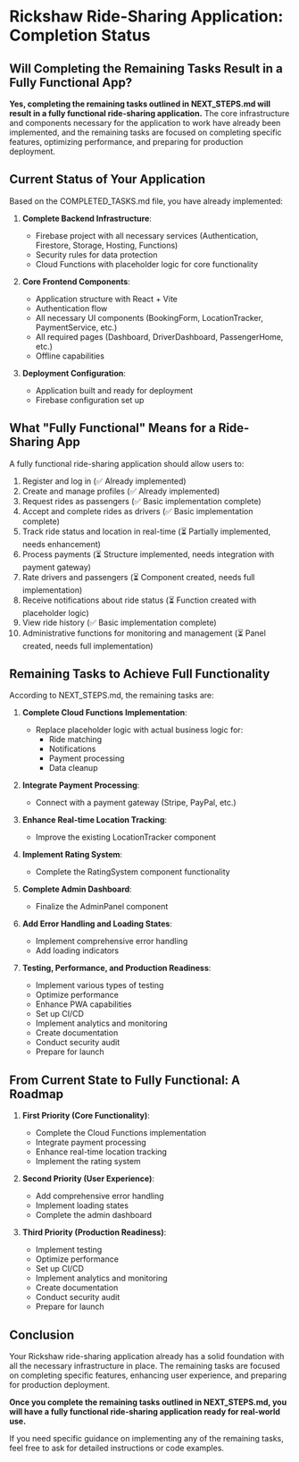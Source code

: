 # Rickshaw Ride-Sharing Application: Completion Status

## Will Completing the Remaining Tasks Result in a Fully Functional App?

**Yes, completing the remaining tasks outlined in NEXT_STEPS.md will result in a fully functional ride-sharing application.** The core infrastructure and components necessary for the application to work have already been implemented, and the remaining tasks are focused on completing specific features, optimizing performance, and preparing for production deployment.

## Current Status of Your Application

Based on the COMPLETED_TASKS.md file, you have already implemented:

1. **Complete Backend Infrastructure**:
   - Firebase project with all necessary services (Authentication, Firestore, Storage, Hosting, Functions)
   - Security rules for data protection
   - Cloud Functions with placeholder logic for core functionality

2. **Core Frontend Components**:
   - Application structure with React + Vite
   - Authentication flow
   - All necessary UI components (BookingForm, LocationTracker, PaymentService, etc.)
   - All required pages (Dashboard, DriverDashboard, PassengerHome, etc.)
   - Offline capabilities

3. **Deployment Configuration**:
   - Application built and ready for deployment
   - Firebase configuration set up

## What "Fully Functional" Means for a Ride-Sharing App

A fully functional ride-sharing application should allow users to:

1. Register and log in (✅ Already implemented)
2. Create and manage profiles (✅ Already implemented)
3. Request rides as passengers (✅ Basic implementation complete)
4. Accept and complete rides as drivers (✅ Basic implementation complete)
5. Track ride status and location in real-time (⏳ Partially implemented, needs enhancement)
6. Process payments (⏳ Structure implemented, needs integration with payment gateway)
7. Rate drivers and passengers (⏳ Component created, needs full implementation)
8. Receive notifications about ride status (⏳ Function created with placeholder logic)
9. View ride history (✅ Basic implementation complete)
10. Administrative functions for monitoring and management (⏳ Panel created, needs full implementation)

## Remaining Tasks to Achieve Full Functionality

According to NEXT_STEPS.md, the remaining tasks are:

1. **Complete Cloud Functions Implementation**:
   - Replace placeholder logic with actual business logic for:
     - Ride matching
     - Notifications
     - Payment processing
     - Data cleanup

2. **Integrate Payment Processing**:
   - Connect with a payment gateway (Stripe, PayPal, etc.)

3. **Enhance Real-time Location Tracking**:
   - Improve the existing LocationTracker component

4. **Implement Rating System**:
   - Complete the RatingSystem component functionality

5. **Complete Admin Dashboard**:
   - Finalize the AdminPanel component

6. **Add Error Handling and Loading States**:
   - Implement comprehensive error handling
   - Add loading indicators

7. **Testing, Performance, and Production Readiness**:
   - Implement various types of testing
   - Optimize performance
   - Enhance PWA capabilities
   - Set up CI/CD
   - Implement analytics and monitoring
   - Create documentation
   - Conduct security audit
   - Prepare for launch

## From Current State to Fully Functional: A Roadmap

1. **First Priority (Core Functionality)**:
   - Complete the Cloud Functions implementation
   - Integrate payment processing
   - Enhance real-time location tracking
   - Implement the rating system

2. **Second Priority (User Experience)**:
   - Add comprehensive error handling
   - Implement loading states
   - Complete the admin dashboard

3. **Third Priority (Production Readiness)**:
   - Implement testing
   - Optimize performance
   - Set up CI/CD
   - Implement analytics and monitoring
   - Create documentation
   - Conduct security audit
   - Prepare for launch

## Conclusion

Your Rickshaw ride-sharing application already has a solid foundation with all the necessary infrastructure in place. The remaining tasks are focused on completing specific features, enhancing user experience, and preparing for production deployment.

**Once you complete the remaining tasks outlined in NEXT_STEPS.md, you will have a fully functional ride-sharing application ready for real-world use.**

If you need specific guidance on implementing any of the remaining tasks, feel free to ask for detailed instructions or code examples.